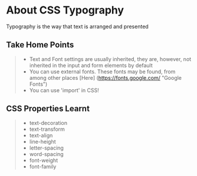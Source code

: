 # About CSS Typography

Typography is the way that text is arranged and presented

## Take Home Points
> - Text and Font settings are usually inherited, they are, however, not inherited in the input and form elements by default
> - You can use external fonts. These fonts may be found, from among other places [Here] (https://fonts.google.com/ "Google Fonts")
> - You can use 'import' in CSS!

## CSS Properties Learnt
> - text-decoration
> - text-transform
> - text-align
> - line-height
> - letter-spacing
> - word-spacing
> - font-weight 
> - font-family